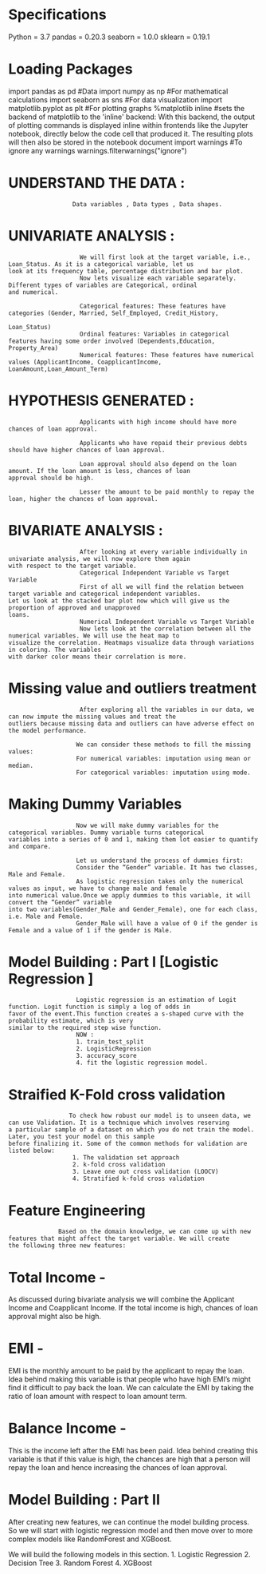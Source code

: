 # Specifications

Python = 3.7
pandas = 0.20.3
seaborn = 1.0.0
sklearn = 0.19.1


# Loading Packages

import pandas as pd                    #Data
import numpy as np                     #For mathematical calculations 
import seaborn as sns                  #For data visualization 
import matplotlib.pyplot as plt        #For plotting graphs 
%matplotlib inline                     #sets the backend of matplotlib to the 'inline' backend: With this backend, the output                                                  of plotting commands is displayed inline within frontends like the Jupyter notebook,                                                    directly below the code cell that produced it. The resulting plots will then also be                                                    stored in the notebook document
import warnings                        #To ignore any warnings 
warnings.filterwarnings("ignore")



# UNDERSTAND THE DATA : 

                      Data variables , Data types , Data shapes.

                    

# UNIVARIATE ANALYSIS : 
                        We will first look at the target variable, i.e., Loan_Status. As it is a categorical variable, let us                                   look at its frequency table, percentage distribution and bar plot.                                                     
                        Now lets visualize each variable separately. Different types of variables are Categorical, ordinal                                       and numerical.

                        Categorical features: These features have categories (Gender, Married, Self_Employed, Credit_History,                                                                                                                              
                                                                                                                 Loan_Status)
                        Ordinal features: Variables in categorical features having some order involved (Dependents,Education,                                                                                                                Property_Area)
                        Numerical features: These features have numerical values (ApplicantIncome, CoapplicantIncome,                                                                                                          LoanAmount,Loan_Amount_Term)
                      
# HYPOTHESIS GENERATED : 

                        Applicants with high income should have more chances of loan approval.
                        
                        Applicants who have repaid their previous debts should have higher chances of loan approval.
                        
                        Loan approval should also depend on the loan amount. If the loan amount is less, chances of loan                                         approval should be high.
                        
                        Lesser the amount to be paid monthly to repay the loan, higher the chances of loan approval.        
                    
# BIVARIATE ANALYSIS : 
                        After looking at every variable individually in univariate analysis, we will now explore them again                                     with respect to the target variable.                   
                        Categorical Independent Variable vs Target Variable
                        First of all we will find the relation between target variable and categorical independent variables.                                   Let us look at the stacked bar plot now which will give us the proportion of approved and unapproved                                     loans.
                        Numerical Independent Variable vs Target Variable
                        Now lets look at the correlation between all the numerical variables. We will use the heat map to                                       visualize the correlation. Heatmaps visualize data through variations in coloring. The variables                                         with darker color means their correlation is more.
                 
 # Missing value and outliers treatment
                        After exploring all the variables in our data, we can now impute the missing values and treat the                                      outliers because missing data and outliers can have adverse effect on the model performance.
                        
                       We can consider these methods to fill the missing values:
                       For numerical variables: imputation using mean or median.
                       For categorical variables: imputation using mode.
                       
 # Making Dummy Variables
                       Now we will make dummy variables for the categorical variables. Dummy variable turns categorical                                        variables into a series of 0 and 1, making them lot easier to quantify and compare. 
                       
                       Let us understand the process of dummies first:
                       Consider the “Gender” variable. It has two classes, Male and Female.
                       As logistic regression takes only the numerical values as input, we have to change male and female                                      into numerical value.Once we apply dummies to this variable, it will convert the “Gender” variable                                      into two variables(Gender_Male and Gender_Female), one for each class, i.e. Male and Female.
                       Gender_Male will have a value of 0 if the gender is Female and a value of 1 if the gender is Male.
                       
  # Model Building : Part I [Logistic Regression ]
                       Logistic regression is an estimation of Logit function. Logit function is simply a log of odds in                                        favor of the event.This function creates a s-shaped curve with the probability estimate, which is very                                  similar to the required step wise function.
                       NOW : 
                       1. train_test_split  
                       2. LogisticRegression
                       3. accuracy_score
                       4. fit the logistic regression model.
                       
  # Straified K-Fold cross validation
                     To check how robust our model is to unseen data, we can use Validation. It is a technique which involves reserving                      a particular sample of a dataset on which you do not train the model. Later, you test your model on this sample                          before finalizing it. Some of the common methods for validation are listed below:
                      1. The validation set approach
                      2. k-fold cross validation
                      3. Leave one out cross validation (LOOCV)
                      4. Stratified k-fold cross validation
                      
# Feature Engineering
                  Based on the domain knowledge, we can come up with new features that might affect the target variable. We will create                  the following three new features:

# Total Income - 
As discussed during bivariate analysis we will combine the Applicant Income and Coapplicant Income. If the total income is high, chances of loan approval might also be high.
# EMI -
EMI is the monthly amount to be paid by the applicant to repay the loan. Idea behind making this variable is that people who have high EMI’s might find it difficult to pay back the loan. We can calculate the EMI by taking the ratio of loan amount with respect to loan amount term.
# Balance Income - 
This is the income left after the EMI has been paid. Idea behind creating this variable is that if this value is high, the chances are high that a person will repay the loan and hence increasing the chances of loan approval. 


# Model Building : Part II
After creating new features, we can continue the model building process. So we will start with logistic regression model and then move over to more complex models like RandomForest and XGBoost.

We will build the following models in this section.
         1. Logistic Regression
         2. Decision Tree
         3. Random Forest
         4. XGBoost
